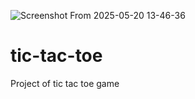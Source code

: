 ![Screenshot From 2025-05-20 13-46-36](https://github.com/user-attachments/assets/f2308293-57d4-4138-80a3-d3580076de77)
# tic-tac-toe
Project of tic tac toe game
